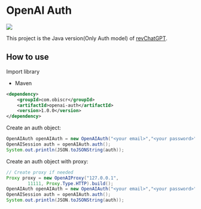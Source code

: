 # OpenAI Auth

[![](https://img.shields.io/maven-central/v/com.obiscr/openai-auth?label=Maven%20Central)](https://search.maven.org/artifact/com.obiscr/openai-auth)

This project is the Java version(Only Auth model) of [revChatGPT](https://github.com/acheong08/ChatGPT).

## How to use

Import library

+ Maven

```xml
<dependency>
    <groupId>com.obiscr</groupId>
    <artifactId>openai-auth</artifactId>
    <version>1.0.0</version>
</dependency>
```

Create an auth object:

```java
OpenAIAuth openAIAuth = new OpenAIAuth("<your email>","<your password>");
OpenAISession auth = openAIAuth.auth();
System.out.println(JSON.toJSONString(auth));
```

Create an auth object with proxy:

```java
// Create proxy if needed
Proxy proxy = new OpenAIProxy("127.0.0.1",
        11111, Proxy.Type.HTTP).build();
OpenAIAuth openAIAuth = new OpenAIAuth("<your email>","<your password>",proxy);
OpenAISession auth = openAIAuth.auth();
System.out.println(JSON.toJSONString(auth));
```
